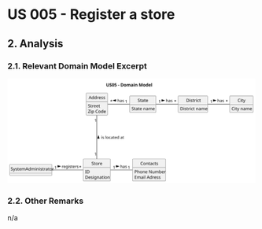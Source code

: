 # US 005 - Register a store

## 2. Analysis

### 2.1. Relevant Domain Model Excerpt 

![Domain Model](svg/us05-domain-model.svg)

### 2.2. Other Remarks

n/a